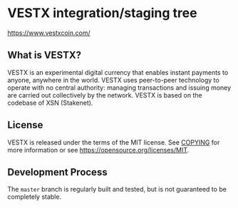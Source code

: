 VESTX integration/staging tree
==============================

https://www.vestxcoin.com/

What is VESTX?
----------------

VESTX is an experimental digital currency that enables instant payments to
anyone, anywhere in the world. VESTX uses peer-to-peer technology to operate
with no central authority: managing transactions and issuing money are carried
out collectively by the network. VESTX is based on the codebase of XSN (Stakenet).

License
-------

VESTX is released under the terms of the MIT license. See [COPYING](COPYING) for more
information or see https://opensource.org/licenses/MIT.

Development Process
-------------------

The `master` branch is regularly built and tested, but is not guaranteed to be
completely stable. 

